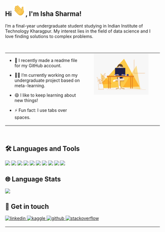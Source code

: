 ## Hi <img src="https://github.com/IshaSharma222/IshaSharma222/blob/main/wave.gif?raw=true" width="40px">, I'm Isha Sharma!  
  

I’m a final-year undergraduate student studying in Indian Institute of Technology Kharagpur.  My interest lies in the field of data science and I love finding solutions to complex problems.  
  

<br/>  

<table><tr><td valign="top" width="50%">

- 🔭 I recently made a readme file for my GitHub account.  
  

- 👩‍💻 I’m currently working on my undergraduate project based on meta-learning.  
  

- 😄 I like to keep learning about new things!  
  

- ⚡ Fun fact: I use tabs over spaces.  


</td><td valign="top" width="50%">

<div align="center">
<img src="https://github.com/IshaSharma222/IshaSharma222/blob/main/image.gif?raw=true" align="center" style="width: 75%" />
</div>  


</td></tr></table>  

<br/>  
 

## 🛠️ Languages and Tools  
![](https://img.shields.io/badge/-Python-green?style=flat&logo=python)
![](https://img.shields.io/badge/-C++-red?style=flat&logo=c%2B%2B)
![](https://img.shields.io/badge/-C-orange?style=flat&logo=c)
![](https://img.shields.io/badge/-MATLAB-ff69b4?style=flat&logo=matlab)
![](https://img.shields.io/badge/-MySQL-lightgrey?style=flat&logo=mysql)
![](https://img.shields.io/badge/-PostgreSQL-yellow?style=flat&logo=postgresql)
![](https://img.shields.io/badge/-PyTorch-0A1A2F?style=flat&logo=pytorch)
![](https://img.shields.io/badge/-TensorFlow-0A1A2F?style=flat&logo=tensorflow)
![](https://img.shields.io/badge/-keras-blue?style=flat&logo=keras)
![](https://img.shields.io/badge/-scikitlearn-lighgrey?style=flat&logo=scikitlearn)


## 🌐 Language Stats  

<div align="center">  
<img src="https://github-readme-stats.vercel.app/api/top-langs/?username=IshaSharma222&hide_border=false&layout=compact" align="left" />
</div> 
<br/>


## 💌 Get in touch  
<a href="https://linkedin.com/in/sharma-isha" target="_blank">
<img src=https://img.shields.io/badge/linkedin-%231E77B5.svg?&style=for-the-badge&logo=linkedin&logoColor=white alt=linkedin style="margin-bottom: 5px;" />
</a>
<a href="https://www.kaggle.com/isha20" target="_blank">
<img src=https://img.shields.io/badge/kaggle-%2344BAE8.svg?&style=for-the-badge&logo=kaggle&logoColor=white alt=kaggle style="margin-bottom: 5px;" />
</a>
<a href="https://github.com/IshaSharma222" target="_blank">
<img src=https://img.shields.io/badge/github-%2324292e.svg?&style=for-the-badge&logo=github&logoColor=white alt=github style="margin-bottom: 5px;" />
</a>
<a href="https://stackoverflow.com/users/12509608/angelina" target="_blank">
<img src=https://img.shields.io/badge/stackoverflow-%23F28032.svg?&style=for-the-badge&logo=stackoverflow&logoColor=white alt=stackoverflow style="margin-bottom: 5px;" />
</a>  

<br />

----
